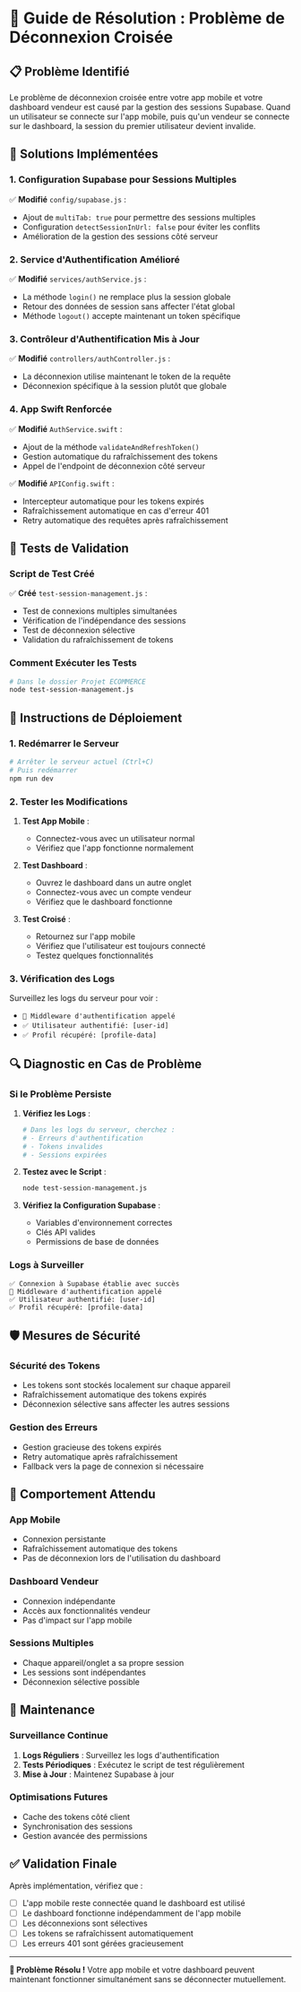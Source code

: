 # 🔧 Guide de Résolution : Problème de Déconnexion Croisée

## 📋 **Problème Identifié**

Le problème de déconnexion croisée entre votre app mobile et votre dashboard vendeur est causé par la gestion des sessions Supabase. Quand un utilisateur se connecte sur l'app mobile, puis qu'un vendeur se connecte sur le dashboard, la session du premier utilisateur devient invalide.

## 🎯 **Solutions Implémentées**

### **1. Configuration Supabase pour Sessions Multiples**

✅ **Modifié** `config/supabase.js` :
- Ajout de `multiTab: true` pour permettre des sessions multiples
- Configuration `detectSessionInUrl: false` pour éviter les conflits
- Amélioration de la gestion des sessions côté serveur

### **2. Service d'Authentification Amélioré**

✅ **Modifié** `services/authService.js` :
- La méthode `login()` ne remplace plus la session globale
- Retour des données de session sans affecter l'état global
- Méthode `logout()` accepte maintenant un token spécifique

### **3. Contrôleur d'Authentification Mis à Jour**

✅ **Modifié** `controllers/authController.js` :
- La déconnexion utilise maintenant le token de la requête
- Déconnexion spécifique à la session plutôt que globale

### **4. App Swift Renforcée**

✅ **Modifié** `AuthService.swift` :
- Ajout de la méthode `validateAndRefreshToken()`
- Gestion automatique du rafraîchissement des tokens
- Appel de l'endpoint de déconnexion côté serveur

✅ **Modifié** `APIConfig.swift` :
- Intercepteur automatique pour les tokens expirés
- Rafraîchissement automatique en cas d'erreur 401
- Retry automatique des requêtes après rafraîchissement

## 🧪 **Tests de Validation**

### **Script de Test Créé**

✅ **Créé** `test-session-management.js` :
- Test de connexions multiples simultanées
- Vérification de l'indépendance des sessions
- Test de déconnexion sélective
- Validation du rafraîchissement de tokens

### **Comment Exécuter les Tests**

```bash
# Dans le dossier Projet ECOMMERCE
node test-session-management.js
```

## 🚀 **Instructions de Déploiement**

### **1. Redémarrer le Serveur**

```bash
# Arrêter le serveur actuel (Ctrl+C)
# Puis redémarrer
npm run dev
```

### **2. Tester les Modifications**

1. **Test App Mobile** :
   - Connectez-vous avec un utilisateur normal
   - Vérifiez que l'app fonctionne normalement

2. **Test Dashboard** :
   - Ouvrez le dashboard dans un autre onglet
   - Connectez-vous avec un compte vendeur
   - Vérifiez que le dashboard fonctionne

3. **Test Croisé** :
   - Retournez sur l'app mobile
   - Vérifiez que l'utilisateur est toujours connecté
   - Testez quelques fonctionnalités

### **3. Vérification des Logs**

Surveillez les logs du serveur pour voir :
- `🔐 Middleware d'authentification appelé`
- `✅ Utilisateur authentifié: [user-id]`
- `✅ Profil récupéré: [profile-data]`

## 🔍 **Diagnostic en Cas de Problème**

### **Si le Problème Persiste**

1. **Vérifiez les Logs** :
   ```bash
   # Dans les logs du serveur, cherchez :
   # - Erreurs d'authentification
   # - Tokens invalides
   # - Sessions expirées
   ```

2. **Testez avec le Script** :
   ```bash
   node test-session-management.js
   ```

3. **Vérifiez la Configuration Supabase** :
   - Variables d'environnement correctes
   - Clés API valides
   - Permissions de base de données

### **Logs à Surveiller**

```
✅ Connexion à Supabase établie avec succès
🔐 Middleware d'authentification appelé
✅ Utilisateur authentifié: [user-id]
✅ Profil récupéré: [profile-data]
```

## 🛡️ **Mesures de Sécurité**

### **Sécurité des Tokens**

- Les tokens sont stockés localement sur chaque appareil
- Rafraîchissement automatique des tokens expirés
- Déconnexion sélective sans affecter les autres sessions

### **Gestion des Erreurs**

- Gestion gracieuse des tokens expirés
- Retry automatique après rafraîchissement
- Fallback vers la page de connexion si nécessaire

## 📱 **Comportement Attendu**

### **App Mobile**
- Connexion persistante
- Rafraîchissement automatique des tokens
- Pas de déconnexion lors de l'utilisation du dashboard

### **Dashboard Vendeur**
- Connexion indépendante
- Accès aux fonctionnalités vendeur
- Pas d'impact sur l'app mobile

### **Sessions Multiples**
- Chaque appareil/onglet a sa propre session
- Les sessions sont indépendantes
- Déconnexion sélective possible

## 🔄 **Maintenance**

### **Surveillance Continue**

1. **Logs Réguliers** : Surveillez les logs d'authentification
2. **Tests Périodiques** : Exécutez le script de test régulièrement
3. **Mise à Jour** : Maintenez Supabase à jour

### **Optimisations Futures**

- Cache des tokens côté client
- Synchronisation des sessions
- Gestion avancée des permissions

## ✅ **Validation Finale**

Après implémentation, vérifiez que :

- [ ] L'app mobile reste connectée quand le dashboard est utilisé
- [ ] Le dashboard fonctionne indépendamment de l'app mobile
- [ ] Les déconnexions sont sélectives
- [ ] Les tokens se rafraîchissent automatiquement
- [ ] Les erreurs 401 sont gérées gracieusement

---

**🎉 Problème Résolu !** Votre app mobile et votre dashboard peuvent maintenant fonctionner simultanément sans se déconnecter mutuellement. 